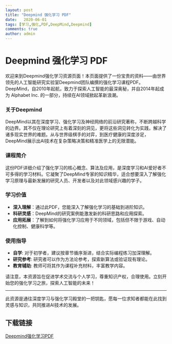 ```yaml
---
layout: post
title: "Deepmind 强化学习 PDF"
date:   2020-06-01
tags: [学习,强化,PDF,DeepMind,Deepmind]
comments: true
author: admin
---
```

# Deepmind 强化学习 PDF

欢迎来到Deepmind强化学习资源页面！本页面提供了一份宝贵的资料——由世界领先的人工智能研究实验室Deepmind团队编撰的强化学习课程PDF。DeepMind，自2010年起航，致力于探索人工智能的最深奥秘，并自2014年起成为 Alphabet Inc. 的一部分，持续在AI领域掀起革新浪潮。

### 关于Deepmind

DeepMind以其在深度学习、强化学习及神经网络的前沿研究著称，不断跨越科学的边界。其不仅在理论研究上有着深刻的洞见，更将这些洞见转化为实践，解决了诸多现实世界的难题。从与世界级棋手的对弈，到医疗健康的深度涉足，DeepMind展示出AI技术在复杂策略决策和精准医学上的无限潜能。

### 课程简介

这份PDF详细介绍了强化学习的核心概念、算法及应用，是深度学习和AI爱好者不可多得的学习材料。它凝聚了DeepMind专家的知识精华，适合想要深入了解强化学习原理与最新发展的研究人员、开发者以及对此领域感兴趣的学子。

### 学习价值

- **深入理解**：通过此PDF，您能深入了解强化学习的基础到进阶知识。
- **科研灵感**：DeepMind的研究案例能激发新的科研思路和应用探索。
- **应用拓展**：了解到如何将强化学习应用于不同领域，包括但不限于游戏、自动化控制、健康科学等。

### 使用指导

- **自学**: 对于初学者，建议按章节循序渐进，结合实际编程练习加深理解。
- **研究参考**: 研究者可以作为方法论参考，探索新算法或验证现有理论。
- **教育辅助**: 教师可将其作为课程补充材料，丰富教学内容。

请注意，本资源旨在促进学术交流与个人学习，尊重知识产权，合理使用。立刻开始您的强化学习之旅，探索人工智能的未来！

---

此资源是通往深度学习与强化学习殿堂的一把钥匙，愿每一位求知者都能在此找到灵感与知识，共同推进AI技术的发展。

## 下载链接

[Deepmind强化学习PDF](https://pan.quark.cn/s/fdc83a5a2df3)